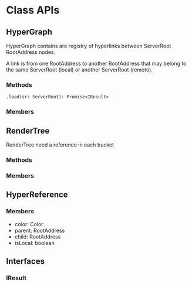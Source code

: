 # Class APIs

## HyperGraph

HyperGraph contains are registry of hyperlinks between ServerRoot RootAddress nodes.

A link is from one RootAddress to another RootAddress that may belong to the same ServerRoot (local) or another ServerRoot (remote). 

### Methods

`.load(sr: ServerRoot): Promise<IResult>`

<!-- `.getLinks(ra: RootAddress): Promise<Array<HyperReference>>` -->

<!-- `.on(name: string, callback)` -->

### Members



## RenderTree

RenderTree<T>
need a reference in each bucket

### Methods


### Members





## HyperReference

### Members

- color: Color
- parent: RootAddress
- child: RootAddress
- isLocal: boolean


## Interfaces

### IResult
